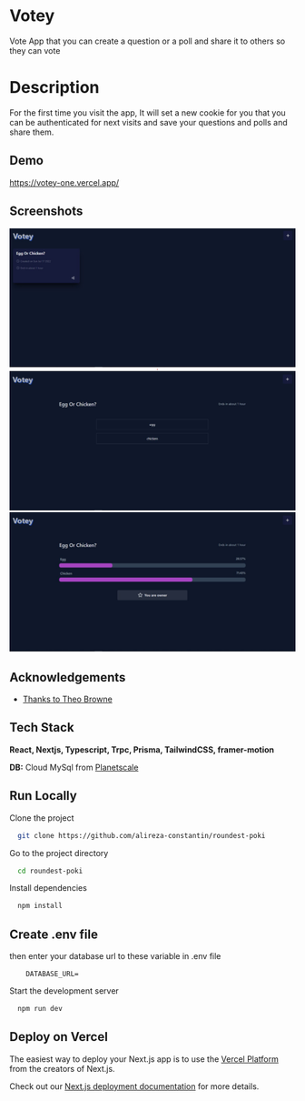 # Votey

Vote App that you can create a question or a poll and share it to others so they can vote

# Description

For the first time you visit the app, It will set a new cookie for you that you can be authenticated for next visits and save your questions and polls and share them.

## Demo

https://votey-one.vercel.app/

## Screenshots

![App Screenshot](./public/screen1.jpg)
![App Screenshot](./public/screen2.jpg)
![App Screenshot](./public/screen3.jpg)

## Acknowledgements

- [Thanks to Theo Browne](https://github.com/TheoBr)

## Tech Stack

**React, Nextjs, Typescript, Trpc, Prisma, TailwindCSS, framer-motion**

**DB:** Cloud MySql from [Planetscale](https://planetscale.com/)

## Run Locally

Clone the project

```bash
  git clone https://github.com/alireza-constantin/roundest-poki
```

Go to the project directory

```bash
  cd roundest-poki
```

Install dependencies

```bash
  npm install
```

## Create .env file

then enter your database url to these variable in .env file

```code
    DATABASE_URL=
```

Start the development server

```bash
  npm run dev
```

## Deploy on Vercel

The easiest way to deploy your Next.js app is to use the [Vercel Platform](https://vercel.com/new?utm_medium=default-template&filter=next.js&utm_source=create-next-app&utm_campaign=create-next-app-readme) from the creators of Next.js.

Check out our [Next.js deployment documentation](https://nextjs.org/docs/deployment) for more details.
